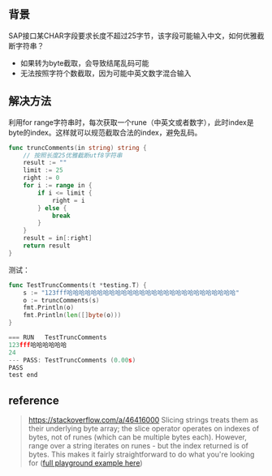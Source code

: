 
## 背景
SAP接口某CHAR字段要求长度不超过25字节，该字段可能输入中文，如何优雅截断字符串？
- 如果转为byte截取，会导致结尾乱码可能
- 无法按照字符个数截取，因为可能中英文数字混合输入

## 解决方法
利用for range字符串时，每次获取一个rune（中英文或者数字），此时index是byte的index。这样就可以规范截取合法的index，避免乱码。


```go
func truncComments(in string) string {
	// 按照长度25优雅截断utf8字符串
	result := ""
	limit := 25
	right := 0
	for i := range in {
		if i <= limit {
			right = i
		} else {
			break
		}
	}
	result = in[:right]
	return result
}
```

测试：
```go
func TestTruncComments(t *testing.T) {
	s := "123fff哈哈哈哈哈哈哈哈哈哈哈哈哈哈哈哈哈哈哈哈哈哈哈哈哈哈哈哈"
	o := truncComments(s)
	fmt.Println(o)
	fmt.Println(len([]byte(o)))
}

=== RUN   TestTruncComments
123fff哈哈哈哈哈哈
24
--- PASS: TestTruncComments (0.00s)
PASS
test end
```


## reference
> https://stackoverflow.com/a/46416000
> Slicing strings treats them as their underlying byte array; the slice operator operates on indexes of bytes, not of runes (which can be multiple bytes each). However, range over a string iterates on runes - but the index returned is of bytes. This makes it fairly straightforward to do what you're looking for ([full playground example here](https://play.golang.org/p/rfkfvbLWTM))